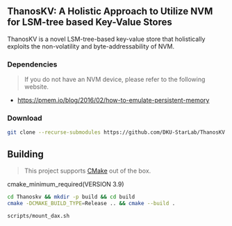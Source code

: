 ## ThanosKV: A Holistic Approach to Utilize NVM for LSM-tree based Key-Value Stores
ThanosKV is a novel LSM-tree-based key-value store that holistically exploits the non-volatility and byte-addressability of NVM.

### Dependencies
> If you do not have an NVM device, please refer to the following website.
- https://pmem.io/blog/2016/02/how-to-emulate-persistent-memory


### Download
```bash
git clone --recurse-submodules https://github.com/DKU-StarLab/ThanosKV.git
```

## Building
> This project supports [CMake](https://cmake.org/) out of the box.

cmake_minimum_required(VERSION 3.9)

```bash
cd Thanoskv && mkdir -p build && cd build
cmake -DCMAKE_BUILD_TYPE=Release .. && cmake --build .
```

```
scripts/mount_dax.sh
```


<!-- ```

Set SSD path: /Thanoskv/include/leveldb/nvm_option.h
``` -->






